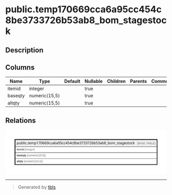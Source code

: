 # public.temp170669cca6a95cc454c8be3733726b53ab8_bom_stagestock

## Description

## Columns

| Name | Type | Default | Nullable | Children | Parents | Comment |
| ---- | ---- | ------- | -------- | -------- | ------- | ------- |
| itemid | integer |  | true |  |  |  |
| baseqty | numeric(15,5) |  | true |  |  |  |
| altqty | numeric(15,5) |  | true |  |  |  |

## Relations

![er](public.temp170669cca6a95cc454c8be3733726b53ab8_bom_stagestock.svg)

---

> Generated by [tbls](https://github.com/k1LoW/tbls)
